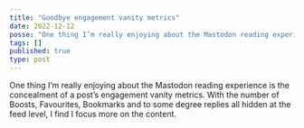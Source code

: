 ```yaml
---
title: "Goodbye engagement vanity metrics"
date: 2022-12-12
posse: "One thing I’m really enjoying about the Mastodon reading experience is the concealment of a post’s engagement vanity metrics. With the number of Boosts, Favourites, Bookmarks and to some degree replies all hidden at the feed level, I find I focus more on the content."
tags: []
published: true
type: post
---
```


One thing I’m really enjoying about the Mastodon reading experience is the concealment of a post’s engagement vanity metrics. With the number of Boosts, Favourites, Bookmarks and to some degree replies all hidden at the feed level, I find I focus more on the content.